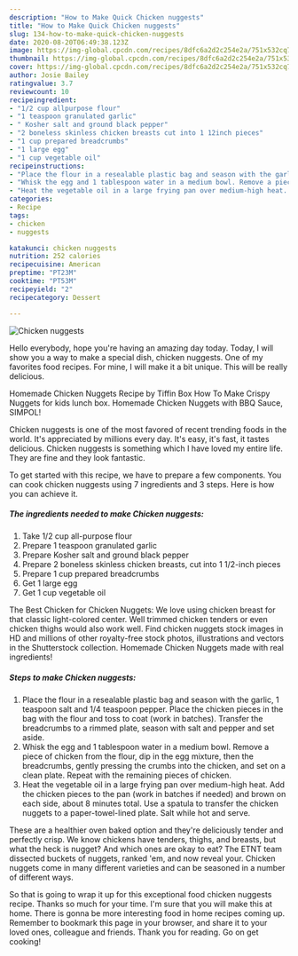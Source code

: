 ```yaml
---
description: "How to Make Quick Chicken nuggests"
title: "How to Make Quick Chicken nuggests"
slug: 134-how-to-make-quick-chicken-nuggests
date: 2020-08-20T06:49:38.123Z
image: https://img-global.cpcdn.com/recipes/8dfc6a2d2c254e2a/751x532cq70/chicken-nuggests-recipe-main-photo.jpg
thumbnail: https://img-global.cpcdn.com/recipes/8dfc6a2d2c254e2a/751x532cq70/chicken-nuggests-recipe-main-photo.jpg
cover: https://img-global.cpcdn.com/recipes/8dfc6a2d2c254e2a/751x532cq70/chicken-nuggests-recipe-main-photo.jpg
author: Josie Bailey
ratingvalue: 3.7
reviewcount: 10
recipeingredient:
- "1/2 cup allpurpose flour"
- "1 teaspoon granulated garlic"
- " Kosher salt and ground black pepper"
- "2 boneless skinless chicken breasts cut into 1 12inch pieces"
- "1 cup prepared breadcrumbs"
- "1 large egg"
- "1 cup vegetable oil"
recipeinstructions:
- "Place the flour in a resealable plastic bag and season with the garlic, 1 teaspoon salt and 1/4 teaspoon pepper. Place the chicken pieces in the bag with the flour and toss to coat (work in batches). Transfer the breadcrumbs to a rimmed plate, season with salt and pepper and set aside."
- "Whisk the egg and 1 tablespoon water in a medium bowl. Remove a piece of chicken from the flour, dip in the egg mixture, then the breadcrumbs, gently pressing the crumbs into the chicken, and set on a clean plate. Repeat with the remaining pieces of chicken."
- "Heat the vegetable oil in a large frying pan over medium-high heat. Add the chicken pieces to the pan (work in batches if needed) and brown on each side, about 8 minutes total. Use a spatula to transfer the chicken nuggets to a paper-towel-lined plate. Salt while hot and serve."
categories:
- Recipe
tags:
- chicken
- nuggests

katakunci: chicken nuggests 
nutrition: 252 calories
recipecuisine: American
preptime: "PT23M"
cooktime: "PT53M"
recipeyield: "2"
recipecategory: Dessert

---
```



![Chicken nuggests](https://img-global.cpcdn.com/recipes/8dfc6a2d2c254e2a/751x532cq70/chicken-nuggests-recipe-main-photo.jpg)

Hello everybody, hope you're having an amazing day today. Today, I will show you a way to make a special dish, chicken nuggests. One of my favorites food recipes. For mine, I will make it a bit unique. This will be really delicious.

Homemade Chicken Nuggets Recipe by Tiffin Box How To Make Crispy Nuggets for kids lunch box. Homemade Chicken Nuggets with BBQ Sauce, SIMPOL!

Chicken nuggests is one of the most favored of recent trending foods in the world. It's appreciated by millions every day. It's easy, it's fast, it tastes delicious. Chicken nuggests is something which I have loved my entire life. They are fine and they look fantastic.


To get started with this recipe, we have to prepare a few components. You can cook chicken nuggests using 7 ingredients and 3 steps. Here is how you can achieve it.

<!--inarticleads1-->

##### The ingredients needed to make Chicken nuggests:

1. Take 1/2 cup all-purpose flour
1. Prepare 1 teaspoon granulated garlic
1. Prepare  Kosher salt and ground black pepper
1. Prepare 2 boneless skinless chicken breasts, cut into 1 1/2-inch pieces
1. Prepare 1 cup prepared breadcrumbs
1. Get 1 large egg
1. Get 1 cup vegetable oil


The Best Chicken for Chicken Nuggets: We love using chicken breast for that classic light-colored center. Well trimmed chicken tenders or even chicken thighs would also work well. Find chicken nuggets stock images in HD and millions of other royalty-free stock photos, illustrations and vectors in the Shutterstock collection. Homemade Chicken Nuggets made with real ingredients! 

<!--inarticleads2-->

##### Steps to make Chicken nuggests:

1. Place the flour in a resealable plastic bag and season with the garlic, 1 teaspoon salt and 1/4 teaspoon pepper. Place the chicken pieces in the bag with the flour and toss to coat (work in batches). Transfer the breadcrumbs to a rimmed plate, season with salt and pepper and set aside.
1. Whisk the egg and 1 tablespoon water in a medium bowl. Remove a piece of chicken from the flour, dip in the egg mixture, then the breadcrumbs, gently pressing the crumbs into the chicken, and set on a clean plate. Repeat with the remaining pieces of chicken.
1. Heat the vegetable oil in a large frying pan over medium-high heat. Add the chicken pieces to the pan (work in batches if needed) and brown on each side, about 8 minutes total. Use a spatula to transfer the chicken nuggets to a paper-towel-lined plate. Salt while hot and serve.


These are a healthier oven baked option and they&#39;re deliciously tender and perfectly crisp. We know chickens have tenders, thighs, and breasts, but what the heck is nugget? And which ones are okay to eat? The ETNT team dissected buckets of nuggets, ranked &#39;em, and now reveal your. Chicken nuggets come in many different varieties and can be seasoned in a number of different ways. 

So that is going to wrap it up for this exceptional food chicken nuggests recipe. Thanks so much for your time. I'm sure that you will make this at home. There is gonna be more interesting food in home recipes coming up. Remember to bookmark this page in your browser, and share it to your loved ones, colleague and friends. Thank you for reading. Go on get cooking!
